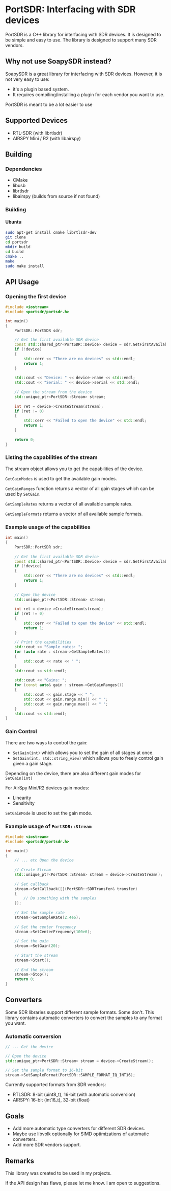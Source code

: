 PortSDR: Interfacing with SDR devices
========================================
PortSDR is a C++ library for interfacing with SDR devices. It is designed to be simple and easy to use. The library is
designed to support many SDR vendors.

## Why not use SoapySDR instead?

SoapySDR is a great library for interfacing with SDR devices.
However, it is not very easy to use:

- it's a plugin based system.
- It requires compiling/installing a plugin for each vendor you want to use.

PortSDR is meant to be a lot easier to use

## Supported Devices

- RTL-SDR (with librtlsdr)
- AIRSPY Mini / R2 (with libairspy)

## Building

### Dependencies

- CMake
- libusb
- librtlsdr 
- libairspy (builds from source if not found)

### Building

#### Ubuntu

```bash
sudo apt-get install cmake librtlsdr-dev
git clone 
cd portsdr
mkdir build
cd build
cmake ..
make
sudo make install
```

## API Usage

### Opening the first device

```cpp
#include <iostream>
#include <portsdr/portsdr.h>

int main()
{
    PortSDR::PortSDR sdr;

    // Get the first available SDR device
    const std::shared_ptr<PortSDR::Device> device = sdr.GetFirstAvailableSDR();
    if (!device)
    {
        std::cerr << "There are no devices" << std::endl;
        return 1;
    }
    
    std::cout << "Device: " << device->name << std::endl;
    std::cout << "Serial: " << device->serial << std::endl;
    
    // Open the stream from the device
    std::unique_ptr<PortSDR::Stream> stream;
    
    int ret = device->CreateStream(stream);
    if (ret != 0)
    {
        std::cerr << "Failed to open the device" << std::endl;
        return 1;
    }
    
    return 0;
}
```

### Listing the capabilities of the stream

The stream object allows you to get the capabilities of the device.

`GetGainModes` is used to get the available gain modes.

`GetGainRanges` function returns a vector of all gain stages which can be used by `SetGain`.

`GetSampleRates` returns a vector of all available sample rates.

`GetSampleFormats` returns a vector of all available sample formats.

### Example usage of the capabilities
```cpp
int main()
{
    PortSDR::PortSDR sdr;
    
    // Get the first available SDR device
    const std::shared_ptr<PortSDR::Device> device = sdr.GetFirstAvailableSDR();
    if (!device)
    {
        std::cerr << "There are no devices" << std::endl;
        return 1;
    }
    
    // Open the device
    std::unique_ptr<PortSDR::Stream> stream;
    
    int ret = device->CreateStream(stream);
    if (ret != 0)
    {
        std::cerr << "Failed to open the device" << std::endl;
        return 1;
    }
    
    // Print the capabilities
    std::cout << "Sample rates: ";
    for (auto rate : stream->GetSampleRates())
    {
        std::cout << rate << " ";
    }
    std::cout << std::endl;
    
    std::cout << "Gains: ";
    for (const auto& gain : stream->GetGainRanges())
    {
        std::cout << gain.stage << " ";
        std::cout << gain.range.min() << " ";
        std::cout << gain.range.max() << " ";
    }
    std::cout << std::endl;
}
```

### Gain Control

There are two ways to control the gain:
- `SetGain(int)` which allows you to set the gain of all stages at once.
- `SetGain(int, std::string_view)` which allows you to freely control gain given a gain stage.

Depending on the device, there are also different gain modes for `SetGain(int)`

For AirSpy Mini/R2 devices gain modes:
- Linearity
- Sensitivity

`SetGainMode` is used to set the gain mode.

### Example usage of `PortSDR::Stream`

```cpp
#include <iostream>
#include <portsdr/portsdr.h>

int main()
{
    // ... etc Open the device
    
    // Create Stream
    std::unique_ptr<PortSDR::Stream> stream = device->CreateStream();
    
    // Set callback
    stream->SetCallback([](PortSDR::SDRTransfer& transfer)
    {
        // Do something with the samples
    });
    
    // Set the sample rate
    stream->SetSampleRate(2.4e6);
    
    // Set the center frequency
    stream->SetCenterFrequency(100e6);
    
    // Set the gain
    stream->SetGain(20);
    
    // Start the stream
    stream->Start(); 
    
    // End the stream
    stream->Stop();
    return 0;
}

```

## Converters

Some SDR libraries support different sample formats. Some don't.
This library contains automatic converters to convert the samples to any format you want.

### Automatic conversion

```cpp
// ... Get the device 

// Open the device
std::unique_ptr<PortSDR::Stream> stream = device->CreateStream();

// Set the sample format to 16-bit
stream->SetSampleFormat(PortSDR::SAMPLE_FORMAT_IQ_INT16);
```

Currently supported formats from SDR vendors:

- RTLSDR: 8-bit (uint8_t), 16-bit (with automatic conversion)
- AIRSPY: 16-bit (int16_t), 32-bit (float)

## Goals 
- Add more automatic type converters for different SDR devices.
- Maybe use libvolk optionally for SIMD optimizations of automatic converters.
- Add more SDR vendors support.

## Remarks

This library was created to be used in my projects.

If the API design has flaws, please let me know. I am open to suggestions.